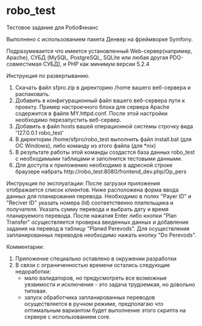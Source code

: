 # robo_test
Тестовое задание для РобоФинанс

Выполнено с использованием пакета Денвер на фреймворке Symfony. 

Подразумевается что имеется установленный Web-сервер(например, Apache), СУБД (MySQL, PostgreSQL, SQLite или любая другая PDO-совместимая СУБД), и PHP как минимум версии 5.2.4

Инструкция по развертыванию.
1. Скачать файл sfpro.zip в директорию /home вашего веб-сервера и распаковать.
2. Добавить в конфигурационный файл вашего веб-сервера пути к проекту. Пример настроечного блока для сервера Apache содержится в файле MY.httpd.conf. После этой настройки необходимо перезапустить веб-сервер.
3. Добавить в файл hosts вашей операционной системы строчку вида '127.0.0.1	robo_test'
4. В директории /home/sfpro/robo_test выполнить файл install.bat (для ОС Windows), либо команду из этого файла (для *nix)
5. В результате работы этой команды создастся база данных robo_test с необходимыми таблицами и заполнится тестовыми данными.
6. Для доступа к приложению необходимо в адресной строке браузере набрать http://robo_test:8080/frontend_dev.php/Op_pers 
 
Инструкция по эксплуатации:
После загрузки приложения отображается список клиентов. Ниже расположена форма ввода данных для планирования перевода. Необходимо в полях "Payer ID" и "Reciver ID" указать номера (Id) соответственно плательщика и получателя. Указать сумму перевода и выбрать дату и время планируемого перевода. После нажатия Enter либо кнопки "Plan Transfer" осуществляется проверка введенных данных и добавление задания на перевод в таблицу "Planed Perevods". Для осуществления запланированных переводов необходимо нажать кнопку "Do Perevods".

Комментарии:
1. Приложение специально оставлено в окружении разработки
2. В связи с ограниченностью времени остались следующие недоработки:
   - мало валидаторов, но предусмотреть все возможные уязвимости и исключения - это задача трудоемкая, но довольно типовая.
   - запуск обработчика запланированных переводов осуществляется в ручном режиме, предполагаю что оптимальным вариантом будет выполнение этого скрипта на сервере с использованием core.
